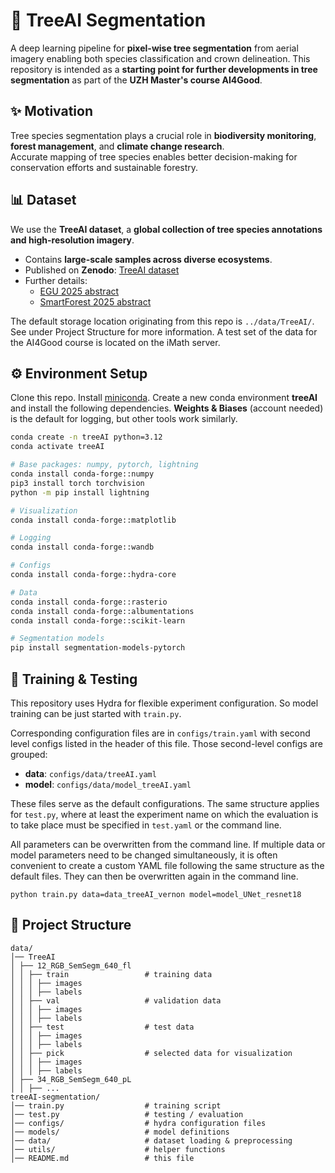 
# 🌳 TreeAI Segmentation
A deep learning pipeline for **pixel-wise tree segmentation** from aerial imagery enabling both species classification and crown delineation.
This repository is intended as a **starting point for further developments in tree segmentation** as part of the **UZH Master's course AI4Good**.

## ✨ Motivation
Tree species segmentation plays a crucial role in **biodiversity monitoring**, **forest management**, and **climate change research**.  
Accurate mapping of tree species enables better decision-making for conservation efforts and sustainable forestry.

## 📊 Dataset
We use the **TreeAI dataset**, a **global collection of tree species annotations and high-resolution imagery**.  

- Contains **large-scale samples across diverse ecosystems**.  
- Published on **Zenodo**: [TreeAI dataset](https://zenodo.org/records/15351054)
- Further details:  
  - [EGU 2025 abstract](https://meetingorganizer.copernicus.org/EGU25/EGU25-18117.html)  
  - [SmartForest 2025 abstract](https://smartforest.ai/wp-content/uploads/2025/02/SmartForest-2025-Abstract-TreeAI-a-global-database-for-tree-species-annotations-and-high-resolution-imagery.pdf)

The default storage location originating from this repo is `../data/TreeAI/`. See under Project Structure for more information. A test set of the data for the AI4Good course is located on the iMath server.

## ⚙️ Environment Setup
Clone this repo. Install [miniconda](https://www.anaconda.com/docs/getting-started/miniconda/install#linux-2). Create a new conda environment **treeAI** and install the following dependencies. **Weights & Biases** (account needed) is the default for logging, but other tools work similarly.

```bash
conda create -n treeAI python=3.12
conda activate treeAI

# Base packages: numpy, pytorch, lightning
conda install conda-forge::numpy
pip3 install torch torchvision
python -m pip install lightning

# Visualization
conda install conda-forge::matplotlib

# Logging
conda install conda-forge::wandb

# Configs
conda install conda-forge::hydra-core

# Data
conda install conda-forge::rasterio
conda install conda-forge::albumentations
conda install conda-forge::scikit-learn

# Segmentation models
pip install segmentation-models-pytorch
```

## 🚀 Training & Testing
This repository uses Hydra for flexible experiment configuration. So model training can be just started with `train.py`. 

Corresponding configuration files are in `configs/train.yaml` with second level configs listed in the header of this file. Those second-level configs are grouped:

- **data**: `configs/data/treeAI.yaml`
- **model**: `configs/data/model_treeAI.yaml`

These files serve as the default configurations. The same structure applies for `test.py`, where at least the experiment name on which the evaluation is to take place must be specified in `test.yaml` or the command line.

All parameters can be overwritten from the command line. If multiple data or model parameters need to be changed simultaneously, it is often convenient to create a custom YAML file following the same structure as the default files. They can then be overwritten again in the command line.
```
python train.py data=data_treeAI_vernon model=model_UNet_resnet18
```

## 📂 Project Structure
```
data/
│── TreeAI
│ ├── 12_RGB_SemSegm_640_fl
│ │ ├── train                 # training data 
│ │ │ ├── images
│ │ │ ├── labels
│ │ ├── val                   # validation data 
│ │ │ ├── images
│ │ │ ├── labels
│ │ ├── test                  # test data 
│ │ │ ├── images
│ │ │ ├── labels
│ │ ├── pick                  # selected data for visualization
│ │ │ ├── images
│ │ │ ├── labels
│ ├── 34_RGB_SemSegm_640_pL
│ │ ├── ...
treeAI-segmentation/
│── train.py                  # training script
│── test.py                   # testing / evaluation
│── configs/                  # hydra configuration files
│── models/                   # model definitions
│── data/                     # dataset loading & preprocessing
│── utils/                    # helper functions
│── README.md                 # this file
```

